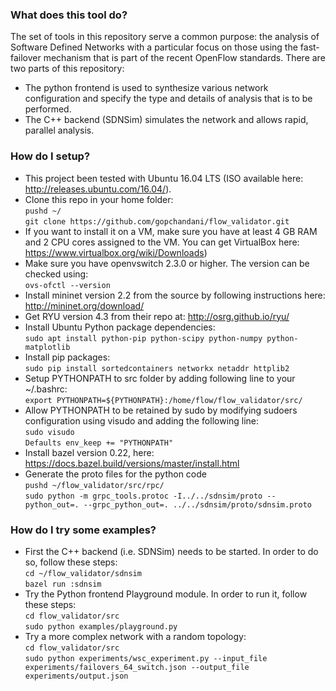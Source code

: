 ### What does this tool do? ###
The set of tools in this repository serve a common purpose: the analysis of Software Defined Networks with a particular focus on those using the fast-failover mechanism that is part of the recent OpenFlow standards. There are two parts of this repository:

* The python frontend is used to synthesize various network configuration and specify the type and details of analysis that is to be performed.
* The C++ backend (SDNSim) simulates the network and allows rapid, parallel analysis.


### How do I setup? ###

* This project been tested with Ubuntu 16.04 LTS (ISO available here: http://releases.ubuntu.com/16.04/). 
* Clone this repo in your home folder:\
```pushd ~/```\
```git clone https://github.com/gopchandani/flow_validator.git```
* If you want to install it on a VM, make sure you have at least 4 GB RAM and 2 CPU cores assigned to the VM. You can get VirtualBox here: https://www.virtualbox.org/wiki/Downloads)
* Make sure you have openvswitch 2.3.0 or higher. The version can be checked using:\
```ovs-ofctl --version```
* Install mininet version 2.2 from the source by following instructions here: http://mininet.org/download/
* Get RYU version 4.3 from their repo at: http://osrg.github.io/ryu/
* Install Ubuntu Python package dependencies:\
``` sudo apt install python-pip python-scipy python-numpy python-matplotlib ```
* Install pip packages:\
``` sudo pip install sortedcontainers networkx netaddr httplib2 ```
* Setup PYTHONPATH to src folder by adding following line to your ~/.bashrc: \
```export PYTHONPATH=${PYTHONPATH}:/home/flow/flow_validator/src/```
* Allow PYTHONPATH to be retained by sudo by modifying sudoers configuration using visudo and adding the following line:\
```sudo visudo```\
```Defaults env_keep += "PYTHONPATH"```
* Install bazel version 0.22, here: https://docs.bazel.build/versions/master/install.html
* Generate the proto files for the python code\
```pushd ~/flow_validator/src/rpc/```\
```sudo python -m grpc_tools.protoc -I../../sdnsim/proto --python_out=. --grpc_python_out=. ../../sdnsim/proto/sdnsim.proto```

### How do I try some examples? ###
* First the C++ backend (i.e. SDNSim) needs to be started. In order to do so, follow these steps:\
```cd ~/flow_validator/sdnsim```\
```bazel run :sdnsim```
* Try the Python frontend Playground module. In order to run it, follow these steps:\
```cd flow_validator/src```\
```sudo python examples/playground.py```
* Try a more complex network with a random topology:\
```cd flow_validator/src```\
```sudo python experiments/wsc_experiment.py --input_file experiments/failovers_64_switch.json --output_file experiments/output.json```
